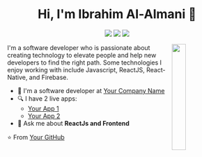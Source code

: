 <h1 align="center">Hi, I'm Ibrahim Al-Almani 👋</h1>
<p align="center">
    <a href="https://www.facebook.com/share/18fWJSex6V/"><img src="https://img.shields.io/badge/facebook-%231FA1F1?style=flat&logo=facebook&logoColor=white"/></a>
    <a href="https://wa.me/qr/2LP46SMRG3G7P1"><img src="https://img.shields.io/badge/whatsapp-%2387A14C?style=flat&logo=whatsapp&logoColor=white"/></a>
    <a href="https://www.instagram.com/eng_ibrahim_hatem/"><img src="https://img.shields.io/badge/instagram-%23E4415F?style=flat&logo=instagram&logoColor=white"/></a>
</p>

<img src="https://github.com/your-username/your-repo/blob/master/profile-img.png" align="right" width="25%"/>

I'm a software developer who is passionate about creating technology to elevate people and help new developers to find the right path. Some technologies I enjoy working with include Javascript, ReactJS, React-Native, and Firebase.

- 🔭 I'm a software developer at [Your Company Name](https://your-company-website.com) 
- 🔍 I have 2 live apps: 
  - [Your App 1](https://your-app-link.com)
  - [Your App 2](https://your-app-link.com)
- 💬 Ask me about **ReactJs and Frontend**

⭐ From [Your GitHub](https://github.com/your-username)
